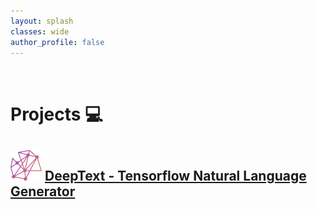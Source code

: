 ```yaml
---
layout: splash
classes: wide
author_profile: false
---
```


<br />

# Projects 💻

## ![test](<images/deeptext(Custom).png>) <a href="https://github.com/71xn/DeepText" target="_blank">DeepText - Tensorflow Natural Language Generator</a>
